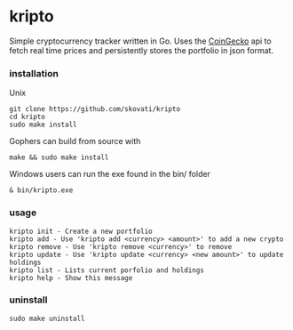 # kripto
Simple cryptocurrency tracker written in Go.
Uses the [CoinGecko](https://www.coingecko.com/en/api) api to fetch real time prices and persistently stores the portfolio in json format.

### installation
Unix
```
git clone https://github.com/skovati/kripto
cd kripto
sudo make install
```
Gophers can build from source with 
```
make && sudo make install
```
Windows users can run the exe found in the bin/ folder
```
& bin/kripto.exe
```


### usage
```
kripto init - Create a new portfolio
kripto add - Use 'kripto add <currency> <amount>' to add a new crypto
kripto remove - Use 'kripto remove <currency>' to remove
kripto update - Use 'kripto update <currency> <new amount>' to update holdings
kripto list - Lists current porfolio and holdings
kripto help - Show this message
```

### uninstall
```
sudo make uninstall
```
